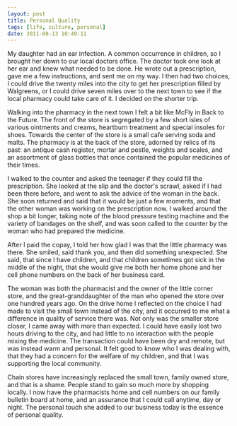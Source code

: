 ```yaml
---
layout: post
title: Personal Quality
tags: [life, culture, personal]
date: 2011-08-13 10:49:11
---
```


My daughter had an ear infection. A common occurrence in children, so I brought her down to our local doctors office. The doctor took one look at her ear and knew what needed to be done. He wrote out a prescription, gave me a few instructions, and sent me on my way. I then had two choices, I could drive the twenty miles into the city to get her prescription filled by Walgreens, or I could drive seven miles over to the next town to see if the local pharmacy could take care of it. I decided on the shorter trip.

Walking into the pharmacy in the next town I felt a bit like McFly in Back to the Future. The front of the store is segregated by a few short isles of various ointments and creams, heartburn treatment and special insoles for shoes. Towards the center of the store is a small cafe serving soda and malts. The pharmacy is at the back of the store, adorned by relics of its past: an antique cash register, mortar and pestle, weights and scales, and an assortment of glass bottles that once contained the popular medicines of their times.

I walked to the counter and asked the teenager if they could fill the prescription. She looked at the slip and the doctor's scrawl, asked if I had been there before, and went to ask the advice of the woman in the back. She soon returned and said that it would be just a few moments, and that the other woman was working on the prescription now. I walked around the shop a bit longer, taking note of the blood pressure testing machine and the variety of bandages on the shelf, and was soon called to the counter by the woman who had prepared the medicine. 

After I paid the copay, I told her how glad I was that the little pharmacy was there. She smiled, said thank you, and then did something unexpected. She said, that since I have children, and that children sometimes got sick in the middle of the night, that she would give me both her home phone and her cell phone numbers on the back of her business card. 

The woman was both the pharmacist and the owner of the little corner store, and the great-granddaughter of the man who opened the store over one hundred years ago. On the drive home I reflected on the choice I had made to visit the small town instead of the city, and it occurred to me what a difference in quality of service there was. Not only was the smaller store closer, I came away with more than expected. I could have easily lost two hours driving to the city, and had little to no interaction with the people mixing the medicine. The transaction could have been dry and remote, but was instead warm and personal. It felt good to know who I was dealing with, that they had a concern for the welfare of my children, and that I was supporting the local community.

Chain stores have increasingly replaced the small town, family owned store, and that is a shame. People stand to gain so much more by shopping locally. I now have the pharmacists home and cell numbers on our family bulletin board at home, and an assurance that I could call anytime, day or night. The personal touch she added to our business today is the essence of personal quality. 
